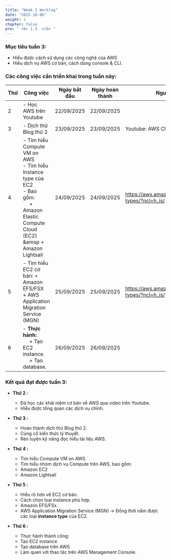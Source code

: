```yaml
---
title: "Week 3 Worklog"
date: "2025-10-06"
weight: 1
chapter: false
pre: " <b> 1.3. </b> "
---
```




### Mục tiêu tuần 3:

* Hiểu được cách sử dụng các công nghệ của AWS
* Hiểu dịch vụ AWS cơ bản, cách dùng console & CLI.

### Các công việc cần triển khai trong tuần này:
| Thứ | Công việc                                                                                                                                                        | Ngày bắt đầu | Ngày hoàn thành   | Nguồn tài liệu                                         |
| --- |------------------------------------------------------------------------------------------------------------------------------------------------------------------|--------------|-------------------|--------------------------------------------------------|
| 2   | - Học AWS trên Youtube                                                                                                                                           | 22/09/2025   | 22/09/2025        |                                                        |
| 3   | - Dịch thử Blog thứ 2                                                                                                                                            | 23/09/2025   | 23/09/2025        | Youtube: AWS Cloud Journey                             |
| 4   | - Tìm hiểu Compute VM on AWS <br> - Tìm hiểu Instance type của EC2 <br> - Bao gồm: <br>&emsp;  + Amazon Elastic Compute Cloud (EC2) <br>&emsp + Amazon Lightsail | 24/09/2025   | 24/09/2025        | <https://aws.amazon.com/ec2/instance-types/?ncl=h_is/> |
| 5   | - Tìm hiểu EC2 cơ bản: + Amazon EFS/FSX  <br> + AWS Application Migration Service (MGN)                                                                          | 25/09/2025   | 25/09/2025        | <https://aws.amazon.com/ec2/instance-types/?ncl=h_is/> |
| 6   | - **Thực hành:** <br>&emsp; + Tạo EC2 instance. <br>&emsp; + Tạo database.                                                                                       | 26/09/2025   | 26/09/2025        |                                                        |


### Kết quả đạt được tuần 3:

* **Thứ 2 :** 
   - Đã học các khái niệm cơ bản về AWS qua video trên Youtube.
   - Hiểu được tổng quan các dịch vụ chính.
  
* **Thứ 3 :** 
   - Hoàn thành dịch thử Blog thứ 2.
   - Củng cố kiến thức lý thuyết.
   - Rèn luyện kỹ năng đọc hiểu tài liệu AWS.
  
* **Thứ 4 :**
  - Tìm hiểu Compute VM on AWS.
  - Tìm hiểu nhóm dịch vụ Compute trên AWS, bao gồm:
  + Amazon EC2
  + Amazon Lightsail
    
* **Thứ 5 :** 
   - Hiểu rõ hơn về EC2 cơ bản.
   - Cách chọn loại instance phù hợp.
   - Amazon EFS/FSx
   - AWS Application Migration Service (MGN)
→  Đồng thời nắm được các loại **instance type** của EC2.

* **Thứ 6 :** 
   - Thực hành thành công:
    + Tạo EC2 instance
    + Tạo database trên AWS
    + Làm quen với thao tác trên AWS Management Console.


